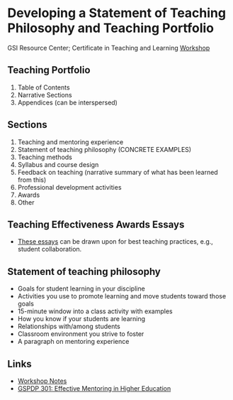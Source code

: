# Developing a Statement of Teaching Philosophy and Teaching Portfolio
GSI Resource Center; Certificate in Teaching and Learning [Workshop](https://gsi.berkeley.edu/fall-workshops/)

## Teaching Portfolio
1. Table of Contents
2. Narrative Sections
3. Appendices (can be interspersed)

## Sections
1. Teaching and mentoring experience
2. Statement of teaching philosophy (CONCRETE EXAMPLES)
3. Teaching methods
4. Syllabus and course design
5. Feedback on teaching (narrative summary of what has been learned from this)
6. Professional development activities
7. Awards
8. Other

## Teaching Effectiveness Awards Essays
- [These essays](https://gsi.berkeley.edu/gsi-online-library/teaching-effectiveness-essays/) can be drawn upon for best teaching practices, e.g., student collaboration.

## Statement of teaching philosophy
- Goals for student learning in your discipline
- Activities you use to promote learning and move students toward those goals
- 15-minute window into a class activity with examples
- How you know if your students are learning
- Relationships with/among students
- Classroom environment you strive to foster
- A paragraph on mentoring experience

## Links
- [Workshop Notes](https://gsi.berkeley.edu/gsi-online-library/workshop-notes/)
- [GSPDP 301: Effective Mentoring in Higher Education](https://gsi.berkeley.edu/programs-services/workshops-seminars-institutes/gspdp/)
